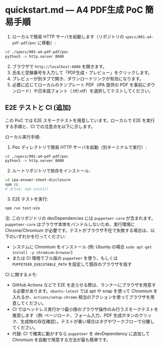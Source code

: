 # quickstart.md — A4 PDF生成 PoC 簡易手順

1. ローカルで簡易 HTTP サーバを起動します（リポジトリの `specs/001-a4-pdf-pdf/poc` に移動）:

```bash
cd ./specs/001-a4-pdf-pdf/poc
python3 -m http.server 8000
```

2. ブラウザで `http://localhost:8000` を開きます。  
3. 氏名と受験番号を入力して「PDF生成・プレビュー」をクリックします。  
4. プレビューが別タブで開き、ダウンロードリンクが有効になります。  
5. 必要に応じてローカルのテンプレート PDF（IPA 提供の PDF を事前にダウンロード）や日本語フォント（.ttf/.otf）を選択してテストしてください。  

## E2E テストと CI (追加)

この PoC では E2E スモークテストを用意しています。ローカルで E2E を実行する手順と、CI での注意点を以下に示します。

ローカル実行手順:

1. Poc ディレクトリで簡易 HTTP サーバを起動（別ターミナルで実行）:

```bash
cd ./specs/001-a4-pdf-pdf/poc
python3 -m http.server 8000
```

2. ルートリポジトリで依存をインストール:

```bash
cd ipa-answer-sheet-disclosure
npm ci
# または: npm install
```

3. E2E テストを実行:

```bash
npm run test:e2e
```

注: このリポジトリの devDependencies には `puppeteer-core` が含まれます。`puppeteer-core` はブラウザ本体をバンドルしないため、実行環境に Chrome/Chromium が必要です。テストがブラウザ不在で失敗する場合は、以下のいずれかを行ってください:

- システムに Chromium をインストール (例: Ubuntu の場合 `sudo apt-get install -y chromium-browser`)
- または CI 環境でフル版の `puppeteer` を使う、もしくは `PUPPETEER_EXECUTABLE_PATH` を設定して既存のブラウザを指す

CI に関するメモ:

- GitHub Actions などで E2E を走らせる際は、ランナーにブラウザを用意する必要があります。`ubuntu-latest` では apt や snap を使って Chromium を入れるか、`actions/setup-chrome` 相当のアクションを使ってブラウザを用意してください。
- CI ではヘッドレス実行かつ最小限のブラウザ操作のみ行うスモークテストを推奨します（例: ページロード、フォーム入力、PDF 生成ボタンのクリック、生成物の存在確認）。テストが重い場合はタグやワークフローで分離してください。
- 代替: CI で確実に動かすなら `puppeteer` を devDependency に追加して Chromium を自動で用意する方法が最も簡単です。

```

